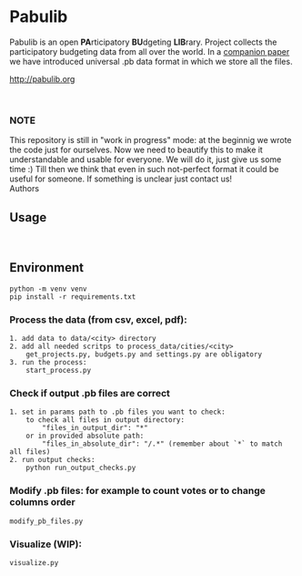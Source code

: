 # Pabulib

Pabulib is an open <b>PA</b>rticipatory <b>BU</b>dgeting <b>LIB</b>rary. Project collects the participatory budgeting data from all over the world. In a [companion paper](http://pabulib.org/format) we have introduced universal .pb data format in which we store all the files.

http://pabulib.org

<br>

### <b>NOTE</b>
This repository is still in "work in progress" mode: at the beginnig we wrote the code just for ourselves. Now we need to beautify this to make it understandable and usable for everyone. We will do it, just give us some time :) Till then we think that even in such not-perfect format it could be useful for someone. If something is unclear just contact us!
<br>
Authors


## Usage
<br>

## Environment
```
python -m venv venv
pip install -r requirements.txt
```

### Process the data (from csv, excel, pdf):
```
1. add data to data/<city> directory
2. add all needed scritps to process_data/cities/<city>
    get_projects.py, budgets.py and settings.py are obligatory
3. run the process:
    start_process.py
```

### Check if output .pb files are correct
```
1. set in params path to .pb files you want to check:
    to check all files in output directory:
        "files_in_output_dir": "*"
    or in provided absolute path:
        "files_in_absolute_dir": "/.*" (remember about `*` to match all files)
2. run output checks:
    python run_output_checks.py
```

### Modify .pb files: for example to count votes or to change columns order
```
modify_pb_files.py
```

### Visualize (WIP):
```
visualize.py
```